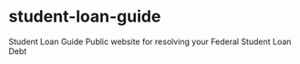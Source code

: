 # student-loan-guide
Student Loan Guide
Public website for resolving your Federal Student Loan Debt
